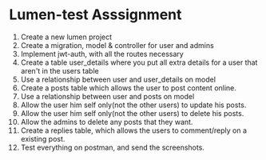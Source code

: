 # Lumen-test Asssignment
1. Create a new lumen project
2. Create a migration, model & controller for user and admins
3. Implement jwt-auth, with all the routes necessary
4. Create a table user_details where you put all extra details for a user that aren't in the users table
5. Use a relationship between user and user_details on model
6. Create a posts table which allows the user to post content online.
7. Use a relationship between user and posts on model
8. Allow the user him self only(not the other users) to update his posts.
9. Allow the user him self only(not the other users) to delete his posts.
10. Allow the admins to delete any posts that they want.
11. Create a replies table, which allows the users to comment/reply on a existing post.
12. Test everything on postman, and send the screenshots.
